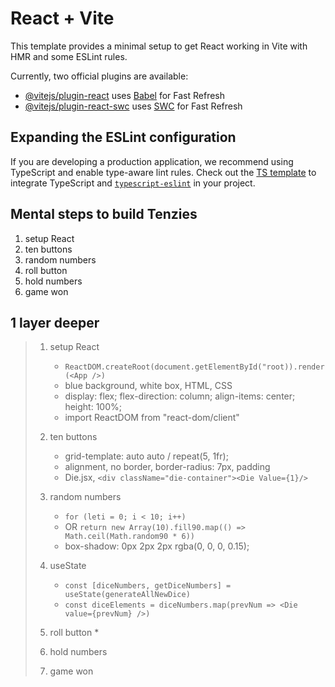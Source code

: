 # React + Vite

This template provides a minimal setup to get React working in Vite with HMR and some ESLint rules.

Currently, two official plugins are available:

- [@vitejs/plugin-react](https://github.com/vitejs/vite-plugin-react/blob/main/packages/plugin-react/README.md) uses [Babel](https://babeljs.io/) for Fast Refresh
- [@vitejs/plugin-react-swc](https://github.com/vitejs/vite-plugin-react-swc) uses [SWC](https://swc.rs/) for Fast Refresh

## Expanding the ESLint configuration

If you are developing a production application, we recommend using TypeScript and enable type-aware lint rules. Check out the [TS template](https://github.com/vitejs/vite/tree/main/packages/create-vite/template-react-ts) to integrate TypeScript and [`typescript-eslint`](https://typescript-eslint.io) in your project.

## Mental steps to build Tenzies

1. setup React
2. ten buttons
3. random numbers
4. roll button
5. hold numbers
6. game won

## 1 layer deeper

> 1. setup React
>    * ``` ReactDOM.createRoot(document.getElementById("root)).render(<App />) ```
>    * blue background, white box, HTML, CSS
>    * display: flex; flex-direction: column; align-items: center; height: 100%; 
>    * import ReactDOM from "react-dom/client"
>
> 2. ten buttons
>    * grid-template: auto auto / repeat(5, 1fr);
>    * alignment, no border, border-radius: 7px, padding
>    * Die.jsx, ``` <div className="die-container"><Die Value={1}/> ```
>
> 3. random numbers
>    * ``` for (leti = 0; i < 10; i++) ```
>    * OR ``` return new Array(10).fill90.map(() => Math.ceil(Math.random90 * 6)) ```
>    * box-shadow: 0px 2px 2px rgba(0, 0, 0, 0.15);
>      
> 4. useState
>    * ``` const [diceNumbers, getDiceNumbers] = useState(generateAllNewDice) ```
>    * ``` const diceElements = diceNumbers.map(prevNum => <Die value={prevNum} />) ```
> 
> 6. roll button
>    * 
> 7. hold numbers
> 8. game won
